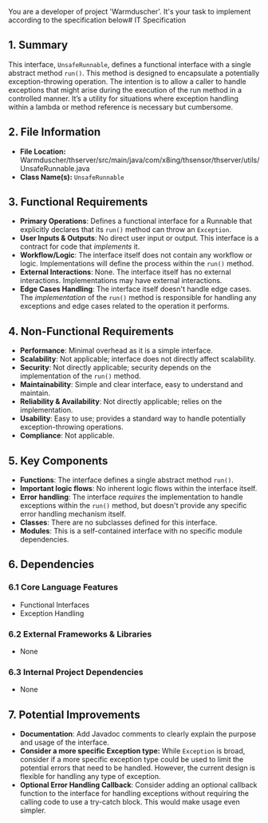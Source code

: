You are a developer of project 'Warmduscher'. It's your task to implement according to the specification below# IT Specification

## 1. Summary

This interface, `UnsafeRunnable`, defines a functional interface with a single abstract method `run()`. This method is designed to encapsulate a potentially exception-throwing operation.  The intention is to allow a caller to handle exceptions that might arise during the execution of the run method in a controlled manner. It’s a utility for situations where exception handling within a lambda or method reference is necessary but cumbersome.

## 2. File Information

- **File Location:** Warmduscher/thserver/src/main/java/com/x8ing/thsensor/thserver/utils/UnsafeRunnable.java
- **Class Name(s):** `UnsafeRunnable`

## 3. Functional Requirements

- **Primary Operations**:  Defines a functional interface for a Runnable that explicitly declares that its `run()` method can throw an `Exception`.
- **User Inputs & Outputs**:  No direct user input or output. This interface is a contract for code that *implements* it.
- **Workflow/Logic**: The interface itself does not contain any workflow or logic.  Implementations will define the process within the `run()` method.
- **External Interactions**:  None. The interface itself has no external interactions. Implementations may have external interactions.
- **Edge Cases Handling**: The interface itself doesn't handle edge cases. The *implementation* of the `run()` method is responsible for handling any exceptions and edge cases related to the operation it performs.

## 4. Non-Functional Requirements

- **Performance**: Minimal overhead as it is a simple interface.
- **Scalability**: Not applicable; interface does not directly affect scalability.
- **Security**: Not directly applicable; security depends on the implementation of the `run()` method.
- **Maintainability**:  Simple and clear interface, easy to understand and maintain.
- **Reliability & Availability**: Not directly applicable; relies on the implementation.
- **Usability**: Easy to use; provides a standard way to handle potentially exception-throwing operations.
- **Compliance**: Not applicable.

## 5. Key Components

- **Functions**:  The interface defines a single abstract method `run()`.
- **Important logic flows**: No inherent logic flows within the interface itself.
- **Error handling**: The interface *requires* the implementation to handle exceptions within the `run()` method, but doesn't provide any specific error handling mechanism itself.
- **Classes**: There are no subclasses defined for this interface.
- **Modules**:  This is a self-contained interface with no specific module dependencies.

## 6. Dependencies

### 6.1 Core Language Features

- Functional Interfaces
- Exception Handling

### 6.2 External Frameworks & Libraries
- None

### 6.3 Internal Project Dependencies
- None

## 7. Potential Improvements

- **Documentation**: Add Javadoc comments to clearly explain the purpose and usage of the interface.
- **Consider a more specific Exception type:** While `Exception` is broad, consider if a more specific exception type could be used to limit the potential errors that need to be handled. However, the current design is flexible for handling any type of exception.
- **Optional Error Handling Callback**:  Consider adding an optional callback function to the interface for handling exceptions without requiring the calling code to use a try-catch block.  This would make usage even simpler.